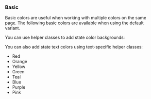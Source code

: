 ### Basic
Basic colors are useful when working with multiple colors on the same page. The following basic colors are 
available when using the default variant.

<i-code-preview title="Basic Color Background" link="https://github.com/inkline/inkline/blob/master/src/css/config/_colors.styl">

<i-row>
    <i-column xs="3">
        <color-box type="red" title="Red" description="#f25f5c"></color-box>
    </i-column>
    <i-column xs="3">
        <color-box type="orange" title="Orange" description="#f1ac53"></color-box>
    </i-column>
    <i-column xs="3">
        <color-box type="yellow" title="Yellow" description="#ffe066"></color-box>
    </i-column>
    <i-column xs="3">
        <color-box type="green" title="Green" description="#5fb072"></color-box>
    </i-column>
    <i-column xs="3">
        <color-box type="teal" title="Teal" description="#62bec1"></color-box>
    </i-column>
    <i-column xs="3">
        <color-box type="blue" title="Blue" description="#178bb2"></color-box>
    </i-column>
    <i-column xs="3">
        <color-box type="purple" title="Purple" description="#5d65b9"></color-box>
    </i-column>
    <i-column xs="3">
        <color-box type="pink" title="Pink" description="#ff6f80"></color-box>
    </i-column>
</i-row>

You can use helper classes to add state color backgrounds:

<template slot="html">

~~~html
<div class="_background-red"></div>
<div class="_background-orange"></div>
<div class="_background-yellow"></div>
<div class="_background-green"></div>
<div class="_background-teal"></div>
<div class="_background-blue"></div>
<div class="_background-purple"></div>
<div class="_background-pink"></div>
~~~

</template>
</i-code-preview>

You can also add state text colors using text-specific helper classes:

<i-code-preview title="Basic Color Text" link="https://github.com/inkline/inkline/blob/master/src/css/config/_colors.styl">

<ul class="-inline">
    <li class="_text-red">Red</li>
    <li class="_text-orange">Orange</li>
    <li class="_text-yellow">Yellow</li>
    <li class="_text-green">Green</li>
    <li class="_text-teal">Teal</li>
    <li class="_text-blue">Blue</li>
    <li class="_text-purple">Purple</li>
    <li class="_text-pink">Pink</li>
</ul>

<template slot="html">

~~~html
<p class="_text-red"></p>
<p class="_text-orange"></p>
<p class="_text-yellow"></p>
<p class="_text-green"></p>
<p class="_text-teal"></p>
<p class="_text-blue"></p>
<p class="_text-purple"></p>
<p class="_text-pink"></p>
~~~

</template>
</i-code-preview>
